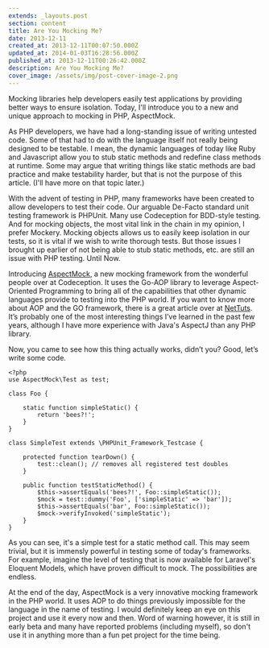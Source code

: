 ```yaml
---
extends: _layouts.post
section: content
title: Are You Mocking Me?
date: 2013-12-11
created_at: 2013-12-11T00:07:50.000Z
updated_at: 2014-01-03T16:28:56.000Z
published_at: 2013-12-11T00:26:42.000Z
description: Are You Mocking Me?
cover_image: /assets/img/post-cover-image-2.png
---
```


Mocking libraries help developers easily test applications by providing better ways to ensure isolation. Today, I'll introduce you to a new and unique approach to mocking in PHP, AspectMock.

As PHP developers, we have had a long-standing issue of writing untested code. Some of that had to do with the language itself not really being designed to be testable. I mean, the dynamic languages of today like Ruby and Javascript allow you to stub static methods and redefine class methods at runtime. Some may argue that writing things like static methods are bad practice and make testability harder, but that is not the purpose of this article. (I'll have more on that topic later.)

With the advent of testing in PHP, many frameworks have been created to allow developers to test their code. Our arguable De-Facto standard unit testing framework is PHPUnit. Many use Codeception for BDD-style testing. And for mocking objects, the most vital link in the chain in my opinion, I prefer Mockery. Mocking objects allows us to easily keep isolation in our tests, so it is vital if we wish to write thorough tests. But those issues I brought up earlier of not being able to stub static methods, etc. are still an issue with PHP testing. Until Now.
 
Introducing [AspectMock](https://github.com/Codeception/AspectMock), a new mocking framework from the wonderful people over at Codeception. It uses the Go-AOP library to leverage Aspect-Oriented Programming to bring all of the capabilities that other dynamic languages provide to testing into the PHP world. If you want to know more about AOP and the GO framework, there is a great article over at [NetTuts](https://net.tutsplus.com/tutorials/php/aspect-oriented-programming-in-php-with-go/). It’s probably one of the most interesting things I’ve learned in the past few years, although I have more experience with Java's AspectJ than any PHP library.
 
Now, you came to see how this thing actually works, didn’t you? Good, let’s write some code.
```
<?php
use AspectMock\Test as test;

class Foo {

    static function simpleStatic() {
        return 'bees?!';
    }
} 

class SimpleTest extends \PHPUnit_Framework_Testcase {

    protected function tearDown() {
        test::clean(); // removes all registered test doubles
    }

    public function testStaticMethod() {
        $this->assertEquals('bees?!', Foo::simpleStatic());
        $mock = test::dummy('Foo', ['simpleStatic' => 'bar']);
        $this->assertEquals('bar', Foo::simpleStatic());
        $mock->verifyInvoked('simpleStatic');
    }			
}
```

As you can see, it's a simple test for a static method call. This may seem trivial, but it is immensly powerful in testing some of today's frameworks. For example, imagine the level of testing that is now available for Laravel's Eloquent Models, which have proven difficult to mock. The possibilities are endless.

At the end of the day, AspectMock is a very innovative mocking framework in the PHP world. It uses AOP to do things previously impossible for the language in the name of testing. I would definitely keep an eye on this project and use it every now and then. Word of warning however, it is still in early beta and many have reported problems (including myself), so don't use it in anything more than a fun pet project for the time being.
